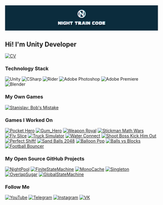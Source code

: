 [![NightTrainCode](https://github.com/MeeXaSiK/meexasik/blob/main/Logo/NightTrainCode%20Header.jpg)](https://www.youtube.com/c/NightTrainCode/)

## Hi! I'm Unity Developer

[![CV](https://img.shields.io/badge/-CV_Night_Train_Code-090909?style=for-the-badge&logo=GoogleMessages)](https://www.notion.so/nighttraincode/Night-Train-Code-Certain-View-70529c9b875945409b20b3c29f091408?pvs=4)

### Technology Stack

![Unity](https://img.shields.io/badge/-Unity-090909?style=for-the-badge&logo=unity)
![CSharp](https://img.shields.io/badge/-CSharp-090909?style=for-the-badge&logo=csharp&logoColor=37E1FF)
![Rider](https://img.shields.io/badge/-Rider-090909?style=for-the-badge&logo=rider&logoColor=FF8F2D)
![Adobe Photoshop](https://img.shields.io/badge/-Adobe_Photoshop-090909?style=for-the-badge&logo=adobephotoshop&logoColor=007DFF)
![Adobe Premiere](https://img.shields.io/badge/-Adobe_Premiere_Pro-090909?style=for-the-badge&logo=adobepremierepro&logoColor=FF50A8)
![Blender](https://img.shields.io/badge/-Blender-090909?style=for-the-badge&logo=blender&logoColor=F4CA16)

### My Own Games

[![Stanislav: Bob's Mistake](https://img.shields.io/badge/-STANISLAV:_BOB'S_MISTAKE-090909?style=for-the-badge&logo=YouTubeGaming)](https://nettle-scraper-118.notion.site/Stanislav-Bob-s-Mistake-deb5d580ccd34455a0bf3b9dea2986c8)

### Games I Worked On

[![Pocket Hero](https://img.shields.io/badge/-Pocket_Hero-090909?style=for-the-badge&logo=GooglePlay)](https://play.google.com/store/apps/details?id=com.RoyalBytes.WarCraft.io)
[![Gum_Hero](https://img.shields.io/badge/-Gum_Hero-090909?style=for-the-badge&logo=GooglePlay)](https://play.google.com/store/apps/details?id=gum.hero.lab)
[![Weapon Royal](https://img.shields.io/badge/-Weapons_Royal-090909?style=for-the-badge&logo=GooglePlay)](https://play.google.com/store/apps/details?id=weapon.royal.shot)
[![Stickman Math Wars](https://img.shields.io/badge/-Stickman_Math_Wars-090909?style=for-the-badge&logo=GooglePlay)](https://play.google.com/store/apps/details?id=stickman.math.bigwars)
[![Fly Slice](https://img.shields.io/badge/-Fly_Slice-090909?style=for-the-badge&logo=GooglePlay)](https://play.google.com/store/apps/details?id=fly.slice.boy)
[![Truck Simulator](https://img.shields.io/badge/-Truck_Simulator-090909?style=for-the-badge&logo=GooglePlay)](https://play.google.com/store/apps/details?id=truck.drive3d.simulator)
[![Water Connect](https://img.shields.io/badge/-Water_Connect-090909?style=for-the-badge&logo=GooglePlay)](https://play.google.com/store/apps/details?id=water.connect.aqueduct)
[![Shoot Boss Kick Him Out](https://img.shields.io/badge/-Shoot_Boss_Kick_Him_Out-090909?style=for-the-badge&logo=GooglePlay)](https://play.google.com/store/apps/details?id=shoot.boss.kick.himout3d)
[![Perfect Shift!](https://img.shields.io/badge/-Perfect_Shift!-090909?style=for-the-badge&logo=GooglePlay)](https://play.google.com/store/apps/details?id=perfect.shift.race)
[![Sand Balls 2048](https://img.shields.io/badge/-2048_Sand_Balls-090909?style=for-the-badge&logo=GooglePlay)](https://play.google.com/store/apps/details?id=sand.balls.merging)
[![Balloon Pop](https://img.shields.io/badge/-Balloon_Pop-090909?style=for-the-badge&logo=GooglePlay)](https://play.google.com/store/apps/details?id=balloon.pop.saw)
[![Balls vs Blocks](https://img.shields.io/badge/-Balls_Vs_Blocks-090909?style=for-the-badge&logo=GooglePlay)](https://play.google.com/store/apps/details?id=blocks.breaker.game)
[![Football Bouncer](https://img.shields.io/badge/-Football_Bouncer-090909?style=for-the-badge&logo=YouTube)](https://youtu.be/Nc-y-FNjx8s)

### My Open Source GitHub Projects

[![NightPool](https://img.shields.io/badge/-Night_Pool-090909?style=flat&logo=github&color=0B2C3D)](https://github.com/MeeXaSiK/NightPool)
[![FiniteStateMachine](https://img.shields.io/badge/-Finite_State_Machine-090909?style=flat&logo=github&color=0B2C3D)](https://github.com/MeeXaSiK/FiniteStateMachine)
[![MonoCache](https://img.shields.io/badge/-MonoCache-090909?style=flat&logo=github&color=0B2C3D)](https://github.com/MeeXaSiK/MonoCache)
[![Singleton](https://img.shields.io/badge/-Singleton-090909?style=flat&logo=github&color=0B2C3D)](https://github.com/MeeXaSiK/Singleton)
[![OverlapSugar](https://img.shields.io/badge/-OverlapSugar-090909?style=flat&logo=github&color=0B2C3D)](https://github.com/MeeXaSiK/OverlapSugar)
[![GlobalStateMachine](https://img.shields.io/badge/-Global_State_Machine-090909?style=flat&logo=github&color=0B2C3D)](https://github.com/MeeXaSiK/GlobalStateMachine)

### Follow Me

[![YouTube](https://img.shields.io/badge/-YouTube-090909?style=for-the-badge&logo=youtube&logoColor=FF0000)](https://www.youtube.com/c/NightTrainCode/)
[![Telegram](https://img.shields.io/badge/-Telegram-090909?style=for-the-badge&logo=telegram)](https://t.me/nighttraincode/)
[![Instagram](https://img.shields.io/badge/-Instagram-090909?style=for-the-badge&logo=instagram&logoColor=CC397B)](https://instagram.com/the.meps_/)
[![VK](https://img.shields.io/badge/-VK-090909?style=for-the-badge&logo=vk&logoColor=318CE7)](https://vk.com/nighttraincode)
